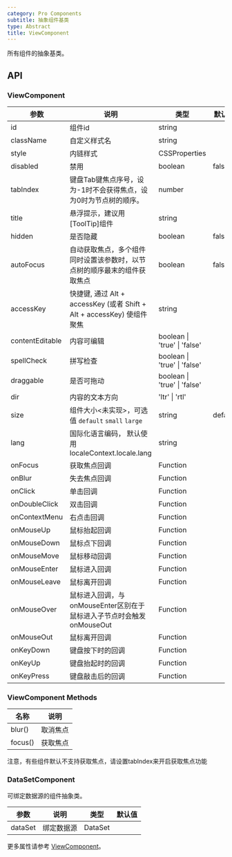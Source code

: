 ```yaml
---
category: Pro Components
subtitle: 抽象组件基类
type: Abstract
title: ViewComponent
---
```


所有组件的抽象基类。

## API

### ViewComponent

| 参数      | 说明                                     | 类型        |默认值 |
|-----------|------------------------------------------|------------|--------|
| id | 组件id | string  |  |
| className | 自定义样式名 | string  |  |
| style | 内链样式 | CSSProperties  |  |
| disabled | 禁用 | boolean  | false |
| tabIndex | 键盘Tab键焦点序号，设为-1时不会获得焦点，设为0时为节点树的顺序。 | number  |  |
| title | 悬浮提示，建议用[ToolTip]组件 | string  |  |
| hidden | 是否隐藏 | boolean  | false |
| autoFocus | 自动获取焦点，多个组件同时设置该参数时，以节点树的顺序最末的组件获取焦点 | boolean  | false |
| accessKey | 快捷键, 通过 Alt + accessKey (或者 Shift + Alt + accessKey) 使组件聚焦 | string  |  |
| contentEditable | 内容可编辑 | boolean \| 'true' \| 'false'  |  |
| spellCheck | 拼写检查 | boolean \| 'true' \| 'false'  |  |
| draggable | 是否可拖动 | boolean \| 'true' \| 'false'  |  |
| dir | 内容的文本方向 | 'ltr' \| 'rtl'  |  |
| size | 组件大小<未实现>，可选值 `default` `small` `large` | string  | default |
| lang | 国际化语言编码， 默认使用localeContext.locale.lang | string  |  |
| onFocus | 获取焦点回调 | Function |  |
| onBlur | 失去焦点回调 | Function |  |
| onClick | 单击回调 | Function |  |
| onDoubleClick | 双击回调 | Function |  |
| onContextMenu | 右点击回调 | Function |  |
| onMouseUp | 鼠标抬起回调 | Function |  |
| onMouseDown | 鼠标点下回调 | Function |  |
| onMouseMove | 鼠标移动回调 | Function |  |
| onMouseEnter | 鼠标进入回调 | Function |  |
| onMouseLeave | 鼠标离开回调 | Function |  |
| onMouseOver | 鼠标进入回调，与onMouseEnter区别在于鼠标进入子节点时会触发onMouseOut | Function |  |
| onMouseOut | 鼠标离开回调 | Function |  |
| onKeyDown | 键盘按下时的回调 | Function |  |
| onKeyUp | 键盘抬起时的回调 | Function |  |
| onKeyPress | 键盘敲击后的回调 | Function |  |

### ViewComponent Methods

| 名称 | 说明 |
| --- | --- |
| blur() | 取消焦点 |
| focus() | 获取焦点 |

注意，有些组件默认不支持获取焦点，请设置tabIndex来开启获取焦点功能

### DataSetComponent

可绑定数据源的组件抽象类。

| 参数      | 说明                                     | 类型        |默认值 |
|-----------|------------------------------------------|------------|--------|
| dataSet | 绑定数据源 | DataSet  |  |

更多属性请参考 [ViewComponent](#ViewComponent)。
